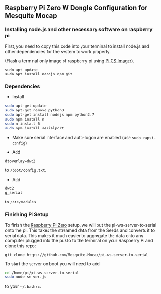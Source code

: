 
## Raspberry Pi Zero W Dongle Configuration for Mesquite Mocap

### Installing node.js and other necessary software on raspberry pi

First, you need to copy this code into your terminal to install node.js and other dependencies for the system to work properly. 

(Flash a terminal only image of raspberry pi using [Pi OS Imager](https://www.raspberrypi.com/software/)).


```
sudo apt update
sudo apt install nodejs npm git
```

### Dependencies

- Install 
```sh
sudo apt-get update
sudo apt-get remove python3
sudo apt-get install nodejs npm python2.7
sudo npm install n
sudo n install 6
sudo npm install serialport

```

- Make sure serial interface and auto-logon are enabled (use `sudo rapsi-config`)


- Add 
```
dtoverlay=dwc2
```
 to `/boot/config.txt`.

- Add 

```
dwc2
g_serial
```

to `/etc/modules`






### Finishing Pi Setup

To finish the [Raspberry Pi Zero](https://www.raspberrypi.com/products/raspberry-pi-zero/) setup, we will put the pi-ws-server-to-serial onto the pi. This takes the streamed data from the Seeds and  converts it to serial data. This makes it much easier to aggregate the data onto any computer plugged into the pi. Go to the terminal on your Raspberry Pi and clone this repo:

```
git clone https://github.com/Mesquite-Mocap/pi-ws-server-to-serial
```

To start the server on boot you will need to add

```sh
cd /home/pi/pi-ws-server-to-serial
sudo node server.js

```
to your `~/.bashrc`.

